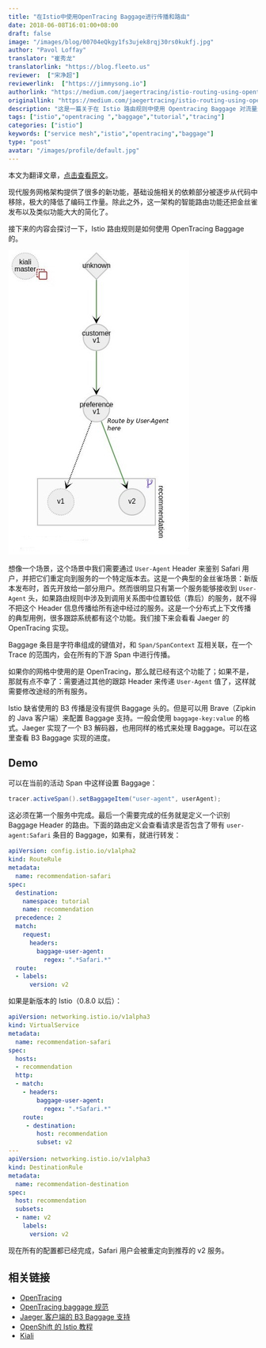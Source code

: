 ```yaml
---
title: "在Istio中使用OpenTracing Baggage进行传播和路由"
date: 2018-06-08T16:01:00+08:00
draft: false
image: "/images/blog/00704eQkgy1fs3ujek8rqj30rs0kukfj.jpg"
author: "Pavol Loffay"
translator: "崔秀龙"
translatorlink: "https://blog.fleeto.us"
reviewer:  ["宋净超"]
reviewerlink:  ["https://jimmysong.io"]
authorlink: "https://medium.com/jaegertracing/istio-routing-using-opentracing-baggage-distributed-context-propagation-ed8d787a4bef"
originallink: "https://medium.com/jaegertracing/istio-routing-using-opentracing-baggage-distributed-context-propagation-ed8d787a4bef"
description: "这是一篇关于在 Istio 路由规则中使用 Opentracing Baggage 对流量进行分布式追踪的教程。"
tags: ["istio","opentracing ","baggage","tutorial","tracing"]
categories: ["istio"]
keywords: ["service mesh","istio","opentracing","baggage"]
type: "post"
avatar: "/images/profile/default.jpg"
---
```


本文为翻译文章，[点击查看原文](https://medium.com/jaegertracing/istio-routing-using-opentracing-baggage-distributed-context-propagation-ed8d787a4bef)。

现代服务网格架构提供了很多的新功能，基础设施相关的依赖部分被逐步从代码中移除，极大的降低了编码工作量。除此之外，这一架构的智能路由功能还把金丝雀发布以及类似功能大大的简化了。

接下来的内容会探讨一下，Istio 路由规则是如何使用 OpenTracing Baggage 的。

![Isto路由规则](00704eQkgy1fs3tvxhiqnj30a60h3wg2.jpg)

想像一个场景，这个场景中我们需要通过 `User-Agent` Header 来鉴别 Safari 用户，并把它们重定向到服务的一个特定版本去。这是一个典型的金丝雀场景：新版本发布时，首先开放给一部分用户。然而很明显只有第一个服务能够接收到 `User-Agent` 头，如果路由规则中涉及到调用关系图中位置较低（靠后）的服务，就不得不把这个 Header 信息传播给所有途中经过的服务。这是一个分布式上下文传播的典型用例，很多跟踪系统都有这个功能。我们接下来会看看 Jaeger 的 OpenTracing 实现。

Baggage 条目是字符串组成的键值对，和 `Span/SpanContext` 互相关联，在一个 Trace 的范围内，会在所有的下游 Span 中进行传播。

如果你的网格中使用的是 OpenTracing，那么就已经有这个功能了；如果不是，那就有点不幸了：需要通过其他的跟踪 Header 来传递 `User-Agent` 值了，这样就需要修改途经的所有服务。

Istio 缺省使用的 B3 传播是没有提供 Baggage 头的。但是可以用 Brave（Zipkin 的 Java 客户端）来配置 Baggage 支持。一般会使用 `baggage-key:value` 的格式。Jaeger 实现了一个 B3 解码器，也用同样的格式来处理 Baggage。可以在这里查看 B3 Baggage 实现的进度。

## Demo

可以在当前的活动 Span 中这样设置 Baggage：

```java
tracer.activeSpan().setBaggageItem("user-agent", userAgent);
```

这必须在第一个服务中完成。最后一个需要完成的任务就是定义一个识别 Baggage Header 的路由。下面的路由定义会查看请求是否包含了带有 `user-agent:Safari` 条目的 Baggage，如果有，就进行转发：

```yaml
apiVersion: config.istio.io/v1alpha2
kind: RouteRule
metadata:
  name: recommendation-safari
spec:
  destination:
    namespace: tutorial
    name: recommendation
  precedence: 2
  match:
    request:
      headers:
        baggage-user-agent:
          regex: ".*Safari.*"  
  route:
  - labels:
      version: v2
```

如果是新版本的 Istio（0.8.0 以后）：

```yaml
apiVersion: networking.istio.io/v1alpha3
kind: VirtualService
metadata:
  name: recommendation-safari
spec:
  hosts:
  - recommendation
  http:
  - match:
    - headers:
        baggage-user-agent:
          regex: ".*Safari.*"
    route:
     - destination:
        host: recommendation
        subset: v2
---
apiVersion: networking.istio.io/v1alpha3
kind: DestinationRule
metadata:
  name: recommendation-destination
spec:
  host: recommendation
  subsets:
  - name: v2
    labels:
      version: v2
```

现在所有的配置都已经完成，Safari 用户会被重定向到推荐的 v2 服务。

## 相关链接

- [OpenTracing](http://opentracing.io/)
- [OpenTracing baggage 规范](https://github.com/opentracing/specification/blob/master/specification.md#set-a-baggage-item)
- [Jaeger 客户端的 B3 Baggage 支持](https://github.com/jaegertracing/jaeger/issues/755#issuecomment-393929718)
- [OpenShift 的 Istio 教程](https://github.com/redhat-developer-demos/istio-tutorial)
- [Kiali](https://kiali.org/)
